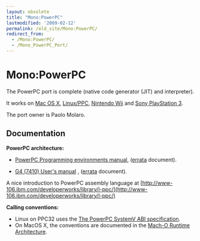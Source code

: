 ```yaml
---
layout: obsolete
title: "Mono:PowerPC"
lastmodified: '2009-02-12'
permalink: /old_site/Mono:PowerPC/
redirect_from:
  - /Mono:PowerPC/
  - /Mono_PowerPC_Port/
---
```


Mono:PowerPC
============

The PowerPC port is complete (native code generator (JIT) and interpreter).

It works on [Mac OS X]({{site.github.url}}/old_site/Mono:OSX "Mono:OSX"), [Linux/PPC]({{site.github.url}}/old_site/Mono:Linux "Mono:Linux"), [Nintendo Wii]({{site.github.url}}/old_site/Mono:Wii "Mono:Wii") and [Sony PlayStation 3]({{site.github.url}}/old_site/Mono:PlayStation3 "Mono:PlayStation3").

The port owner is Paolo Molaro.

Documentation
-------------

**PowerPC architecture:**

-   [PowerPC Programming environments manual](http://www.freescale.com/files/product/doc/MPCFPE32B.pdf), ([errata](http://www.freescale.com/files/product/doc/MPCFPE32BAD.pdf) document).

-   [G4 (7410) User's manual](http://www.freescale.com/files/32bit/doc/ref_manual/MPC7410UM.pdf) , ([errata](http://www.freescale.com/files/32bit/doc/ref_manual/MPC7410UMAD.pdf) document).

A nice introduction to PowerPC assembly language at [http://www-106.ibm.com/developerworks/library/l-ppc/](http://www-106.ibm.com/developerworks/library/l-ppc/)

**Calling conventions:**

-   Linux on PPC32 uses the [The PowerPC SystemV ABI specification](http://refspecs.freestandards.org/elf/elfspec_ppc.pdf).
-   On MacOS X, the conventions are documented in the [Mach-O Runtime Architecture](http://developer.apple.com/documentation/DeveloperTools/Conceptual/MachORuntime/MachORuntime.pdf).


